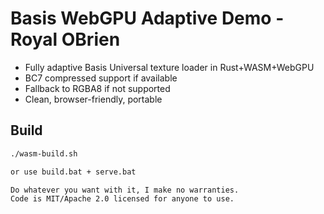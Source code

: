 # Basis WebGPU Adaptive Demo - Royal OBrien

- Fully adaptive Basis Universal texture loader in Rust+WASM+WebGPU
- BC7 compressed support if available
- Fallback to RGBA8 if not supported
- Clean, browser-friendly, portable

## Build

```bash
./wasm-build.sh

or use build.bat + serve.bat

Do whatever you want with it, I make no warranties.
Code is MIT/Apache 2.0 licensed for anyone to use.
